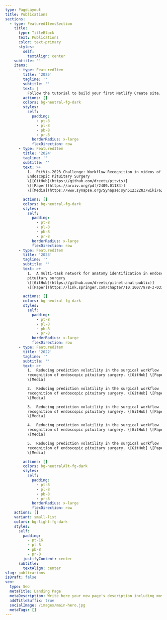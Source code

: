 ```yaml
---
type: PageLayout
title: Publications
sections:
  - type: FeaturedItemsSection
    title:
      type: TitleBlock
      text: Publications
      color: text-primary
      styles:
        self:
          textAlign: center
    subtitle: ''
    items:
      - type: FeaturedItem
        title: '2025'
        tagline: ''
        subtitle: ''
        text: |
          Follow the tutorial to build your first Netlify Create site.
        actions: []
        colors: bg-neutral-fg-dark
        styles:
          self:
            padding:
              - pt-8
              - pl-8
              - pb-8
              - pr-8
            borderRadius: x-large
            flexDirection: row
      - type: FeaturedItem
        title: '2024'
        tagline: ''
        subtitle: ''
        text: >+
          1.  PitVis-2023 Challenge: Workflow Recognition in videos of
          Endoscopic Pituitary Surgery
          \[[GitHub](https://github.com/dreets/pitvis)]
          \[[Paper](https://arxiv.org/pdf/2409.01184)]
          \[[Media](https://www.synapse.org/Synapse:syn51232283/wiki/621581)]

        actions: []
        colors: bg-neutral-fg-dark
        styles:
          self:
            padding:
              - pt-8
              - pl-8
              - pb-8
              - pr-8
            borderRadius: x-large
            flexDirection: row
      - type: FeaturedItem
        title: '2023'
        tagline: ''
        subtitle: ''
        text: >+
          1.  A multi-task network for anatomy identification in endoscopic
          pituitary surgery
          \[[GitHub](https://github.com/dreets/pitnet-anat-public)]
          \[[Paper](https://link.springer.com/chapter/10.1007/978-3-031-43996-4_45)] 

        actions: []
        colors: bg-neutral-fg-dark
        styles:
          self:
            padding:
              - pt-8
              - pl-8
              - pb-8
              - pr-8
            borderRadius: x-large
            flexDirection: row
      - type: FeaturedItem
        title: '2022'
        tagline: ''
        subtitle: ''
        text: >+
          1.  Reducing prediction volatility in the surgical workflow
          recognition of endoscopic pituitary surgery. \[GitHub] \[Paper]
          \[Media]

          2.  Reducing prediction volatility in the surgical workflow
          recognition of endoscopic pituitary surgery. \[GitHub] \[Paper]
          \[Media]

          3.  Reducing prediction volatility in the surgical workflow
          recognition of endoscopic pituitary surgery. \[GitHub] \[Paper]
          \[Media]

          4.  Reducing prediction volatility in the surgical workflow
          recognition of endoscopic pituitary surgery. \[GitHub] \[Paper]
          \[Media]

          5.  Reducing prediction volatility in the surgical workflow
          recognition of endoscopic pituitary surgery. \[GitHub] \[Paper]
          \[Media]

        actions: []
        colors: bg-neutralAlt-fg-dark
        styles:
          self:
            padding:
              - pt-8
              - pl-8
              - pb-8
              - pr-8
            borderRadius: x-large
            flexDirection: row
    actions: []
    variant: small-list
    colors: bg-light-fg-dark
    styles:
      self:
        padding:
          - pt-16
          - pl-8
          - pb-8
          - pr-8
        justifyContent: center
      subtitle:
        textAlign: center
slug: publications
isDraft: false
seo:
  type: Seo
  metaTitle: Landing Page
  metaDescription: Write here your new page's description including most relevant keywords.
  addTitleSuffix: true
  socialImage: /images/main-hero.jpg
  metaTags: []
---
```

